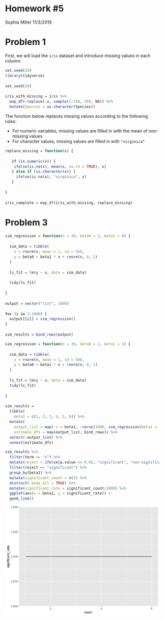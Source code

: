 Homework \#5
================
Sophia Miller
11/3/2019

# Problem 1

First, we will load the `iris` dataset and introduce missing values in
each column:

``` r
set.seed(10)
library(tidyverse)

set.seed(10)

iris_with_missing = iris %>% 
  map_df(~replace(.x, sample(1:150, 20), NA)) %>%
  mutate(Species = as.character(Species))
```

The function below replaces missing values according to the following
rules:

  - For numeric variables, missing values are filled in with the mean of
    non-missing values
  - For character values, missing values are filled in with
    `"virginica"`

<!-- end list -->

``` r
replace_missing = function(x) {
  
   if (is.numeric(x)) {
    ifelse(is.na(x), mean(x, na.rm = TRUE), x)
   } else if (is.character(x)) {
     ifelse(is.na(x), "virginica", x)
   }
     
}

iris_complete = map_df(iris_with_missing, replace_missing)
```

# Problem 3

``` r
sim_regression = function(n = 30, beta0 = 2, beta1 = 0) {
  
  sim_data = tibble(
    x = rnorm(n, mean = 1, sd = 50),
    y = beta0 + beta1 * x + rnorm(n, 0, 1)
  )
  
  ls_fit = lm(y ~ x, data = sim_data)

  tidy(ls_fit)

}

output = vector("list", 1000)

for (i in 1:1000) {
  output[[i]] = sim_regression()
}

sim_results = bind_rows(output)
```

``` r
sim_regression = function(n = 30, beta0 = 2, beta1 = 1) {
  
  sim_data = tibble(
    x = rnorm(n, mean = 1, sd = 50),
    y = beta0 + beta1 * x + rnorm(n, 0, 1)
  )
  
  ls_fit = lm(y ~ x, data = sim_data)
  tidy(ls_fit)

}

sim_results = 
  tibble(
    beta1 = c(1, 2, 3, 4, 5, 6)) %>% 
  mutate(
    output_list = map(.x = beta1, ~rerun(1000, sim_regression(beta1 = .x))),
    estimate_dfs = map(output_list, bind_rows)) %>% 
  select(-output_list) %>% 
  unnest(estimate_dfs)
```

``` r
sim_results %>% 
  filter(term == "x") %>% 
  mutate(reject = ifelse(p.value <= 0.05, "significant", "non-significant")) %>% 
  filter(reject == "significant") %>% 
  group_by(beta1) %>% 
  mutate(significant_count = n()) %>% 
  distinct(.keep_all = TRUE) %>%
  mutate(significant_rate = significant_count/1000) %>% 
  ggplot(aes(x = beta1, y = significant_rate)) + 
  geom_line()
```

![](p8105_hw5_sm4594_files/figure-gfm/pr0b3_first_plot-1.png)<!-- -->
